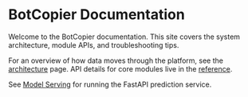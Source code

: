 # BotCopier Documentation

Welcome to the BotCopier documentation. This site covers the system architecture, module APIs, and troubleshooting tips.

For an overview of how data moves through the platform, see the [architecture](architecture.md) page. API details for core modules live in the [reference](api.md).

See [Model Serving](serve_model.md) for running the FastAPI prediction service.

